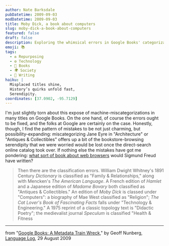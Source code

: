 ```yaml
---
author: Nate Barksdale
pubDatetime: 2009-09-03
modDatetime: 2009-09-03
title: Moby Dick, a book about computers
slug: moby-dick-a-book-about-computers
featured: false
draft: false
description: Exploring the whimsical errors in Google Books' categorizations reveals unexpected connections in literature.
emoji: 📚
tags:
  - ♻️ Repurposing
  - ⚙️ Technology
  - 📖 Books
  - 🌍 Society
  - 📝 Writing
haiku: |
  Misplaced titles shine,  
  History’s quirks unfold fast,  
  Serendipity.
coordinates: [37.0902, -95.7129]
---
```


I'm just slightly torn about this expose of machine-miscategorizations in many titles on Google Books. On the one hand, of course the errors ought to be fixed, and the folks at Google are certainly on the case. Honestly, though, I find the pattern of mistakes to be not just charming, but possibility-expanding: miscategorizing Jane Eyre in "Architecture" or "Antiques & Collectibles" offers up a bit of the bookstore-browsing serendipity that we were worried would be lost once the direct-search online catalog took over. If nothing else the mistakes have got me pondering: [what sort of book about web browsers](http://books.google.com/books) would Sigmund Freud have written?

> Then there are the classification errors. William Dwight Whitney's 1891 Century _Dictionary_ is classified as "Family & Relationships," along with Mencken's _The American Language_. A French edition of _Hamlet_ and a Japanese edition of _Madame Bovary_ both classified as "Antiques & Collectibles." An edition of _Moby Dick_ is classed under "Computers": a biography of Mae West classified as "Religion"; _The Cat Lover's Book of Fascinating Facts_ falls under "Technology & Engineering." A 1975 reprint of a classic topology text is "Didactic Poetry"; the medievalist journal _Speculum_ is classified "Health & Fitness

---

from "[Google Books: A Metadata Train Wreck](http://languagelog.ldc.upenn.edu/nll/?p=1701)," by Geoff Nunberg, [Language Log](http://languagelog.ldc.upenn.edu/nll/?p=1701), 29 August 2009
